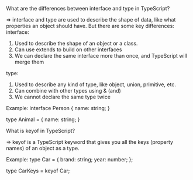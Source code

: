 What are the differences between interface and type in TypeScript?

=> interface and type are used to describe the shape of data, like what properties an object should have. But there are some key differences:
interface:
  1. Used to describe the shape of an object or a class.
  2. Can use extends to build on other interfaces
  3. We can declare the same interface more than once, and TypeScript will merge them

type:
  1. Used to describe any kind of type, like object, union, primitive, etc.
  2. Can combine with other types using & (and)
  3. We cannot declare the same type twice


 Example:
interface Person {
  name: string;
}

type Animal = {
  name: string;
}



 What is keyof in TypeScript?
 
 => keyof is a TypeScript keyword that gives you all the keys (property names) of an object as a type.
 
 Example:
type Car = {
  brand: string;
  year: number;
};

type CarKeys = keyof Car;
